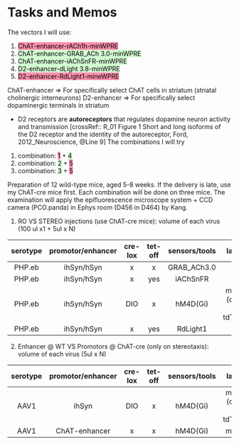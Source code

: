 # Tasks and Memos
The vectors I will use:
1. <mark style="background: #FF5582A6;">ChAT-enhancer-rACh1h-minWPRE</mark>
2. <mark style="background: #BBFABBA6;">ChAT-enhancer-GRAB_ACh 3.0-minWPRE</mark>
3. <mark style="background: #BBFABBA6;">ChAT-enhancer-iAChSnFR-minWPRE</mark>
4. <mark style="background: #BBFABBA6;">D2-enhancer-dLight 3.8-minWPRE</mark>
5. <mark style="background: #FF5582A6;">D2-enhancer-RdLight1-mineWPRE</mark>

ChAT-enhancer => For specifically select ChAT cells in striatum (striatal cholinergic interneurons)
D2-enhancer => For specifically select dopaminergic terminals in striatum
- D2 receptors are **autoreceptors** that regulates dopamine neuron activity and transmission [crossRef:: R_01 Figure 1 Short and long isoforms of the D2 receptor and the
identity of the autoreceptor, Ford, 2012_Neuroscience, @Line 9]
The combinations I will try
1. combination: <mark style="background: #FF5582A6;">1</mark> + <mark style="background: #BBFABBA6;">4</mark>
2. combination: <mark style="background: #BBFABBA6;">2</mark> + <mark style="background: #FF5582A6;">5</mark>
3. combination: <mark style="background: #BBFABBA6;">3</mark> + <mark style="background: #FF5582A6;">5</mark>

Preparation of 12 wild-type mice, aged 5-8 weeks. If the delivery is late, use my ChAT-cre mice first.
Each combination will be done on three mice.
The examination will apply the epifluorescence microscope system + CCD camera (PCO.panda) in Ephys room (D456 in D464) by Kang.


1. RO VS STEREO injections (use ChAT-cre mice): volume of each virus (100 ul x1 + 5ul x N)

| serotype | promotor/enhancer | cre-lox | tet-off | sensors/tools |           labeling           |   clone    | in stock? |
| :------: | :---------------: | :-----: | :-----: | :-----------: | :--------------------------: | :--------: | :-------: |
|  PHP.eb  |    ihSyn/hSyn     |    x    |    x    |  GRAB_ACh3.0  |              x               |   121922   |    no     |
|  PHP.eb  |    ihSyn/hSyn     |    x    |   yes   |   iAChSnFR    |              x               |    089     |    no     |
|  PHP.eb  |    ihSyn/hSyn     |   DIO   |    x    |   hM4D(Gi)    | mCherry (change to tdTomato) | 44362-AAV8 |    no     |
|  PHP.eb  |    ihSyn/hSyn     |    x    |   yes   |   RdLight1    |              x               |    137     |    no     |

2. Enhancer @ WT  VS Promotors @ ChAT-cre (only on stereotaxis): volume of each virus (5ul x N)

| serotype | promotor/enhancer | cre-lox | tet-off | sensors/tools |           labeling           |   clone    | in stock? |
| :------: | :---------------: | :-----: | :-----: | :-----------: | :--------------------------: | :--------: | --------- |
|   AAV1   |       ihSyn       |   DIO   |    x    |   hM4D(Gi)    | mCherry (change to tdTomato) | 44362-AAV8 | no        |
|   AAV1   |   ChAT-enhancer   |    x    |    x    |   hM4D(Gi)    |           mCherry            |    137     | no        |
